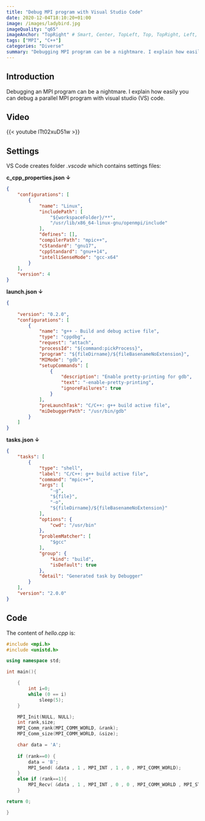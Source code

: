 ```yaml
---
title: "Debug MPI program with Visual Studio Code"
date: 2020-12-04T18:10:20+01:00
image: /images/ladybird.jpg
imageQuality: "q65"
imageAnchor: "TopRight" # Smart, Center, TopLeft, Top, TopRight, Left, Right, BottomLeft, Bottom, BottomRight.
tags: ["MPI", "C++"]
categories: "Diverse" 
summary: "Debugging MPI program can be a nightmare. I explain how easily you can  debug a parallel MPI program with visual studio (VS) code."
---
```


## Introduction

Debugging an MPI program can be a nightmare. I explain how easily you can debug a parallel MPI program with visual studio (VS) code.

## Video

{{< youtube lTt02xuD51w >}}

## Settings

VS Code creates folder *.vscode* which contains settings files:


**c_cpp_properties.json ↓**

```json
{
    "configurations": [
        {
            "name": "Linux",
            "includePath": [
                "${workspaceFolder}/**",
                "/usr/lib/x86_64-linux-gnu/openmpi/include"
            ],
            "defines": [],
            "compilerPath": "mpic++",
            "cStandard": "gnu17",
            "cppStandard": "gnu++14",
            "intelliSenseMode": "gcc-x64"
        }
    ],
    "version": 4
}
```

**launch.json ↓**

```json
{
   
    "version": "0.2.0",
    "configurations": [
        {
            "name": "g++ - Build and debug active file",
            "type": "cppdbg",
            "request": "attach",
            "processId": "${command:pickProcess}",
            "program": "${fileDirname}/${fileBasenameNoExtension}",
            "MIMode": "gdb",
            "setupCommands": [
                {
                    "description": "Enable pretty-printing for gdb",
                    "text": "-enable-pretty-printing",
                    "ignoreFailures": true
                }
            ],
            "preLaunchTask": "C/C++: g++ build active file",
            "miDebuggerPath": "/usr/bin/gdb"
        }
    ]
}
```

**tasks.json ↓**

```json
{
    "tasks": [
        {
            "type": "shell",
            "label": "C/C++: g++ build active file",
            "command": "mpic++",
            "args": [
                "-g",
                "${file}",
                "-o",
                "${fileDirname}/${fileBasenameNoExtension}"
            ],
            "options": {
                "cwd": "/usr/bin"
            },
            "problemMatcher": [
                "$gcc"
            ],
            "group": {
                "kind": "build",
                "isDefault": true
            },
            "detail": "Generated task by Debugger"
        }
    ],
    "version": "2.0.0"
}
```

## Code

The content of *hello.cpp* is:

```cpp
#include <mpi.h>
#include <unistd.h>

using namespace std;

int main(){

    {
        int i=0;
        while (0 == i)
            sleep(5);
    }

    MPI_Init(NULL, NULL);
    int rank,size;
    MPI_Comm_rank(MPI_COMM_WORLD, &rank);
    MPI_Comm_size(MPI_COMM_WORLD, &size);

    char data = 'A';
    
    if (rank==0) {
        data = 'B';
        MPI_Send( &data , 1 , MPI_INT , 1 , 0 , MPI_COMM_WORLD);
    }
    else if (rank==1){
        MPI_Recv( &data , 1 , MPI_INT , 0 , 0 , MPI_COMM_WORLD , MPI_STATUS_IGNORE);
    }

return 0;

} 
```